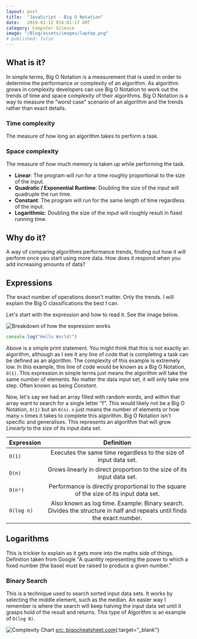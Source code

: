 ```yaml
---
layout: post
title:  "JavaScript - Big O Notation"
date:   2019-01-12 014:01:17 GMT
category: Computer Science
image: "/Blog/assets/images/laptop.png"
# published: false
---
```

## What is it?
In simple terms, Big O Notation is a measurement that is used in order to determine the performance or complexity of an algorithm. As algorithm grows in complexity developers can use Big O Notation to work out the trends of time and space complexity of their algorithms. Big O Notation is a way to measure the "worst case" scenario of an algorithm and the trends rather than exact details.

### Time complexity
The measure of how long an algorithm takes to perform a task.

### Space complexity
The measure of how much memory is taken up while performing the task.

- **Linear**: The program will run for a time roughly proportional to the size of the input.
- **Quadratic / Exponential Runtime**: Doubling the size of the input will quadruple the run time.
- **Constant**: The program will run for the same length of time regardless of the input.
- **Logarithmic**: Doubling the size of the input will roughly result in fixed running time.

## Why do it?
A way of comparing algorithms performance trends, finding out how it will perform once you start using more data. How does it respond when you add increasing amounts of data?

## Expressions
The exact number of operations doesn't matter. Only the trends. I will explain the Big O classifications the best I can.

Let's start with the expression and how to read it. See the image below. 

![Breakdown of how the expression works](/Blog/assets/images/big_o_breakdown.png)

```javascript
console.log("Hello World!")
```

Above is a simple print statement. You might think that this is not exactly an algorithm, although as I see it any line of code that is completing a task can be defined as an algorithm. The complexity of this example is extremely low. In this example, this line of code would be known as a Big O Notation, `O(1)`. This expression in simple terms just means the algorithm will take the same number of elements. No matter the data input set, it will only take one step. Often known as being *Constant*.

Now, let's say we had an array filled with random words, and within that array want to search for a single letter "f". This would likely not be a Big O Notation, `O(1)` but an `O(n)`. `n` just means the number of elements or how many `n` times it takes to complete this algorithm. Big O Notation isn't specific and generalises. This represents an algorithm that will grow *Linearly* to the size of its input data set.


| Expression    | Definition                                                                                                               |                           
| ------------- |:------------------------------------------------------------------------------------------------------------------------:|
| `O(1)`        | Executes the same time regardless to the size of input data set.                                                         |
| `O(n)`        | Grows linearly in direct proportion to the size of its input data set.                                                   |                 
| `O(n²)`       | Performance is directly proportional to the square of the size of its input data set.                                    |                                               
| `O(log n)`    | Also known as log time.  Example: Binary search. Divides the structure in half and repeats until finds the exact number. |

## Logarithms
This is trickier to explain as it gets more into the maths side of things.
Definition taken from Google "A quantity representing the power to which a fixed number (the base) must be raised to produce a given number."

### Binary Search
This is a technique used to search sorted input data sets. It works by selecting the middle element, such as the median. An easier way I remember is where the search will keep halving the input data set until it grasps hold of the result and returns. This type of Algorithm is an example of `O(log N)`.


![Complexity Chart](http://i0.wp.com/www.jessicayung.com/wp-content/uploads/2016/08/screenshot-5.png?resize=846%2C591)
[src: bigocheatsheet.com](http://bigocheatsheet.com){:target="_blank"}
